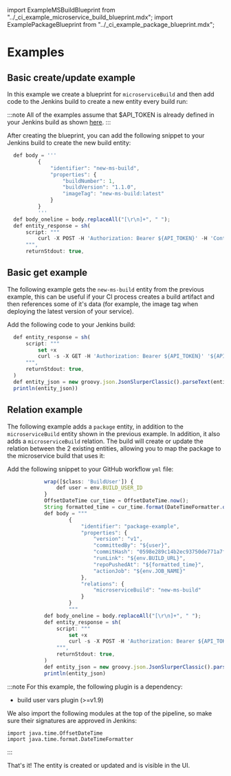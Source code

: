 import ExampleMSBuildBlueprint from "../\_ci_example_microservice_build_blueprint.mdx";
import ExamplePackageBlueprint from "../\_ci_example_package_blueprint.mdx";

# Examples

## Basic create/update example

In this example we create a blueprint for `microserviceBuild` and then add code to the Jenkins build to create a new entity every build run:

<ExampleMSBuildBlueprint />

:::note
All of the examples assume that $API_TOKEN is already defined in your Jenkins build as shown [here](./jenkins-deployment.md#fetching-port-api-token-in-jenkins).
:::

After creating the blueprint, you can add the following snippet to your Jenkins build to create the new build entity:

```js showLineNumbers
  def body = '''
          {
              "identifier": "new-ms-build",
              "properties": {
                  "buildNumber": 1,
                  "buildVersion": "1.1.0",
                  "imageTag": "new-ms-build:latest"
              }
          }
          '''
  def body_oneline = body.replaceAll("[\r\n]+", " ");
  def entity_response = sh(
      script: """
          curl -X POST -H 'Authorization: Bearer ${API_TOKEN}' -H 'Content-Type: application/json' -d '$body_oneline' '${API_URL}/v1/blueprints/microserviceBuild/entities?upsert=true&validation_only=false&merge=true'
      """,
      returnStdout: true,
```

## Basic get example

The following example gets the `new-ms-build` entity from the previous example, this can be useful if your CI process creates a build artifact and then references some of it's data (for example, the image tag when deploying the latest version of your service).

Add the following code to your Jenkins build:

```js showLineNumbers
  def entity_response = sh(
      script: """
          set +x
          curl -s -X GET -H 'Authorization: Bearer ${API_TOKEN}' '${API_URL}/v1/blueprints/microserviceBuild/entities/new-ms-build'
      """,
      returnStdout: true,
  )
  def entity_json = new groovy.json.JsonSlurperClassic().parseText(entity_response)
  println(entity_json))
```

## Relation example

The following example adds a `package` entity, in addition to the `microserviceBuild` entity shown in the previous example. In addition, it also adds a `microserviceBuild` relation. The build will create or update the relation between the 2 existing entities, allowing you to map the package to the microservice build that uses it:

<ExamplePackageBlueprint />

Add the following snippet to your GitHub workflow `yml` file:

```js showLineNumbers
            wrap([$class: 'BuildUser']) {
                def user = env.BUILD_USER_ID
            }
            OffsetDateTime cur_time = OffsetDateTime.now();
            String formatted_time = cur_time.format(DateTimeFormatter.ofPattern("yyyy-MM-dd'T'HH:mm:ssXXX"));
            def body = """
                    {
                        "identifier": "package-example",
                        "properties": {
                            "version": "v1",
                            "committedBy": "${user}",
                            "commitHash": "0598e289c14b2ec93750de771a7f23e0081bc277",
                            "runLink": "${env.BUILD_URL}",
                            "repoPushedAt": "${formatted_time}",
                            "actionJob": "${env.JOB_NAME}"
                        },
                        "relations": {
                            "microserviceBuild": "new-ms-build"
                        }
                    }
                    """
            def body_oneline = body.replaceAll("[\r\n]+", " ");
            def entity_response = sh(
                script: """
                    set +x
                    curl -s -X POST -H 'Authorization: Bearer ${API_TOKEN}' -H 'Content-Type: application/json' -d '$body_oneline' '${API_URL}/v1/blueprints/package/entities?upsert=true&validation_only=false&merge=true'
                """,
                returnStdout: true,
            )
            def entity_json = new groovy.json.JsonSlurperClassic().parseText(entity_response)
            println(entity_json)
```

:::note
For this example, the following plugin is a dependency:

- build user vars plugin (>=v1.9)

We also import the following modules at the top of the pipeline, so make sure their signatures are approved in Jenkins:

```
import java.time.OffsetDateTime
import java.time.format.DateTimeFormatter
```

:::

That's it! The entity is created or updated and is visible in the UI.
